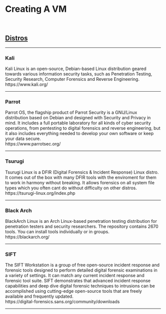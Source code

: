 <H1>Creating A VM</H1>
<br>
<H2><b><u>Distros</u></b></H2>
<p>
<hr>

<H3>Kali</H3>
</p>
Kali Linux is an open-source, Debian-based Linux distribution geared towards various information security tasks, such as Penetration Testing, Security Research, Computer Forensics and Reverse Engineering.
<br>
https://www.kali.org/
<hr>

<H3>Parrot</H3>
Parrot OS, the flagship product of Parrot Security is a GNU/Linux distribution based on Debian and designed with Security and Privacy in mind. It includes a full portable laboratory for all kinds of cyber security operations, from pentesting to digital forensics and reverse engineering, but it also includes everything needed to develop your own software or keep your data secure.
<br>
https://www.parrotsec.org/
<hr>

<H3>Tsurugi</H3>
Tsurugi Linux is a DFIR (Digital Forensics & Incident Response) Linux distro. It comes out of the box with many DFIR tools with the enviroment for them to work in harmony without breaking. It allows forensics on all system file types which you often cant do without difficulty on other distros.
<br>
https://tsurugi-linux.org/index.php
<hr>

<H3>Black Arch</H3>
BlackArch Linux is an Arch Linux-based penetration testing distribution for penetration testers and security researchers. The repository contains 2670 tools. You can install tools individually or in groups.
<br>
https://blackarch.org/
<hr>

<H3>SIFT</H3>
The SIFT Workstation is a group of free open-source incident response and forensic tools designed to perform detailed digital forensic examinations in a variety of settings. It can match any current incident response and forensic tool suite. SIFT demonstrates that advanced incident response capabilities and deep dive digital forensic techniques to intrusions can be accomplished using cutting-edge open-source tools that are freely available and frequently updated.
<br>
https://digital-forensics.sans.org/community/downloads
<hr>

